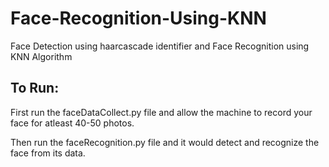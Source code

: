 # Face-Recognition-Using-KNN
Face Detection using haarcascade identifier and Face Recognition using KNN Algorithm

## To Run:
First run the faceDataCollect.py file and allow the machine to record your face for atleast 40-50 photos.

Then run the faceRecognition.py file and it would detect and recognize the face from its data.
